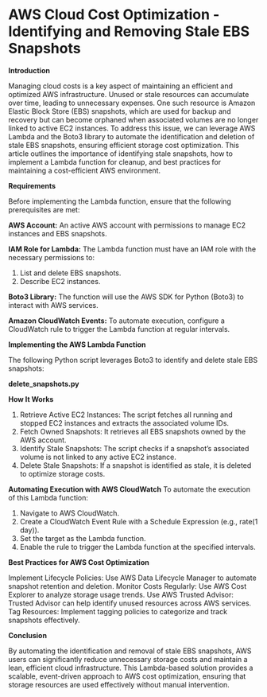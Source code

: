 # AWS Cloud Cost Optimization - Identifying and Removing Stale EBS Snapshots

**Introduction**

Managing cloud costs is a key aspect of maintaining an efficient and optimized AWS infrastructure. Unused or stale resources can accumulate over time, leading to unnecessary expenses. One such resource is Amazon Elastic Block Store (EBS) snapshots, which are used for backup and recovery but can become orphaned when associated volumes are no longer linked to active EC2 instances.
To address this issue, we can leverage AWS Lambda and the Boto3 library to automate the identification and deletion of stale EBS snapshots, ensuring efficient storage cost optimization. This article outlines the importance of identifying stale snapshots, how to implement a Lambda function for cleanup, and best practices for maintaining a cost-efficient AWS environment.

**Requirements**

Before implementing the Lambda function, ensure that the following prerequisites are met:

**AWS Account:** An active AWS account with permissions to manage EC2 instances and EBS snapshots.

**IAM Role for Lambda:** The Lambda function must have an IAM role with the necessary permissions to:
  1. List and delete EBS snapshots.
  2. Describe EC2 instances.
     
**Boto3 Library:** The function will use the AWS SDK for Python (Boto3) to interact with AWS services.

**Amazon CloudWatch Events:** To automate execution, configure a CloudWatch rule to trigger the Lambda function at regular intervals.

**Implementing the AWS Lambda Function**

The following Python script leverages Boto3 to identify and delete stale EBS snapshots:

**delete_snapshots.py**

**How It Works**
1. Retrieve Active EC2 Instances: The script fetches all running and stopped EC2 instances and extracts the associated volume IDs.
2. Fetch Owned Snapshots: It retrieves all EBS snapshots owned by the AWS account.
3. Identify Stale Snapshots: The script checks if a snapshot’s associated volume is not linked to any active EC2 instance.
4. Delete Stale Snapshots: If a snapshot is identified as stale, it is deleted to optimize storage costs.

**Automating Execution with AWS CloudWatch**
To automate the execution of this Lambda function:
1. Navigate to AWS CloudWatch.
2. Create a CloudWatch Event Rule with a Schedule Expression (e.g., rate(1 day)).
3. Set the target as the Lambda function.
4. Enable the rule to trigger the Lambda function at the specified intervals.

**Best Practices for AWS Cost Optimization**

Implement Lifecycle Policies: Use AWS Data Lifecycle Manager to automate snapshot retention and deletion.
Monitor Costs Regularly: Use AWS Cost Explorer to analyze storage usage trends.
Use AWS Trusted Advisor: Trusted Advisor can help identify unused resources across AWS services.
Tag Resources: Implement tagging policies to categorize and track snapshots effectively.

**Conclusion**

By automating the identification and removal of stale EBS snapshots, AWS users can significantly reduce unnecessary storage costs and maintain a lean, efficient cloud infrastructure. This Lambda-based solution provides a scalable, event-driven approach to AWS cost optimization, ensuring that storage resources are used effectively without manual intervention.
